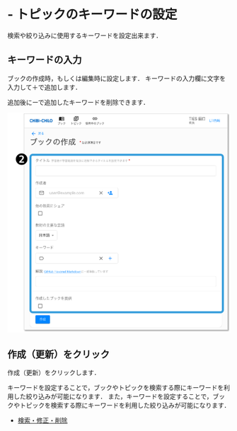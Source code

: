 # - トピックのキーワードの設定

検索や絞り込みに使用するキーワードを設定出来ます．

## キーワードの入力

ブックの作成時，もしくは編集時に設定します． キーワードの入力欄に文字を入力して＋で追加します．

追加後にーで追加したキーワードを削除できます．

![](<../.gitbook/assets/image (260).png>)

## 作成（更新）をクリック

作成（更新）をクリックします．

キーワードを設定することで，ブックやトピックを検索する際にキーワードを利用した絞り込みが可能になります． また，キーワードを設定することで，ブックやトピックを検索する際にキーワードを利用した絞り込みが可能になります．

* [検索・修正・削除](search.md)
